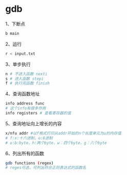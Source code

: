 # gdb

1、下断点

```bash
b main
```

2、运行

```bash
r < input.txt
```

3、单步执行

```bash
n # 不进入函数 nexti
s # 进入函数 stepi
f # 执行完函数 finish
```

4、查询函数地址

```bash
info address func
# 这个info有很多作用
info registers # 查看寄存器的值
```

5、查询地址向上增长的内容

```bash
x/nfu addr #以f格式打印从addr开始的n个长度单元为u的内存值
# f:x:十六进制，o:8进制
# u:b:byte，h:两个byte，w：四个byte，g：八个byte
```

6、列出所有的函数

```bash
gdb functions (regex)
# reges可选，可列出符合正则表达式的函数名
```

